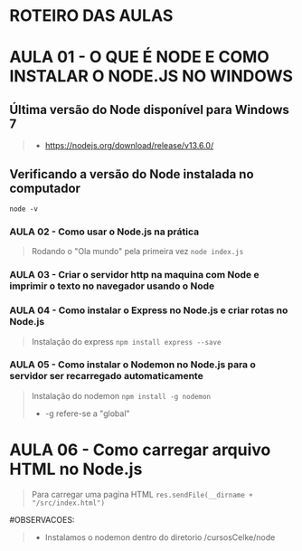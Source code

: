 # ROTEIRO DAS AULAS

# AULA 01 - O QUE É NODE E COMO INSTALAR O NODE.JS NO WINDOWS
## Última versão do Node disponível para Windows 7
>- https://nodejs.org/download/release/v13.6.0/

## Verificando a versão do Node instalada no computador
```node -v```

### AULA 02 - Como usar o Node.js na prática
> Rodando o "Ola mundo" pela primeira vez
```node index.js```

### AULA 03 - Criar o servidor http na maquina com Node e imprimir o texto no navegador usando o Node

### AULA 04 - Como instalar o Express no Node.js e criar rotas no Node.js
> Instalação do express
```npm install express --save```

### AULA 05 - Como instalar o Nodemon no Node.js para o servidor ser recarregado automaticamente
> Instalação do nodemon
```npm install -g nodemon```
>- -g refere-se a "global"

# AULA 06 - Como carregar arquivo HTML no Node.js
> Para carregar uma pagina HTML
```res.sendFile(__dirname + "/src/index.html")```


#OBSERVACOES:
>- Instalamos o nodemon dentro do diretorio /cursosCelke/node